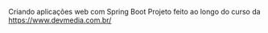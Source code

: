 Criando aplicações web com Spring Boot Projeto feito ao longo do curso da https://www.devmedia.com.br/ 
